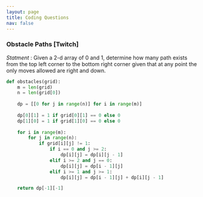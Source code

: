 ```yaml
---
layout: page
title: Coding Questions
nav: false
---
```

<link rel="stylesheet" href="/assets/css/main.css"/>

### Obstacle Paths [Twitch]
*Statment* : Given a 2-d array of 0 and 1, determine how many path exists from the top left corner to the bottom right corner given that at any point the only moves allowed
are right and down.

```python
def obstacles(grid):
    m = len(grid)
    n = len(grid[0])
    
    dp = [[0 for j in range(n)] for i in range(m)]
    
    dp[0][1] = 1 if grid[0][1] == 0 else 0
    dp[1][0] = 1 if grid[1][0] == 0 else 0
    
    for i in range(m):
        for j in range(n): 
            if grid[i][j] != 1:
                if i == 0 and j >= 2:
                    dp[i][j] = dp[i][j - 1] 
                elif i >= 2 and j == 0:
                    dp[i][j] = dp[i - 1][j] 
                elif i >= 1 and j >= 1:
                    dp[i][j] = dp[i - 1][j] + dp[i][j - 1] 

    return dp[-1][-1]
```

